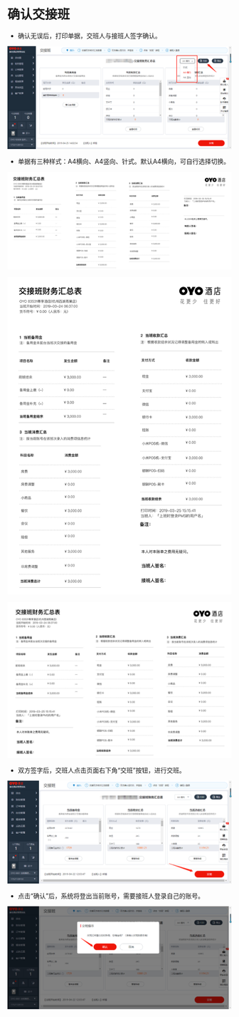 # 确认交接班

* 确认无误后，打印单据，交班人与接班人签字确认。

![](../../../.gitbook/assets/image%20%28628%29.png)

* 单据有三种样式：A4横向、A4竖向、针式。默认A4横向，可自行选择切换。

![](../../../.gitbook/assets/image%20%28376%29.png)



![](../../../.gitbook/assets/image%20%28722%29.png)

![](../../../.gitbook/assets/image%20%28302%29.png)

* 双方签字后，交班人点击页面右下角“交班”按钮，进行交班。

![](../../../.gitbook/assets/image%20%28320%29.png)

* 点击“确认”后，系统将登出当前账号，需要接班人登录自己的账号。

![](../../../.gitbook/assets/image%20%28238%29.png)

